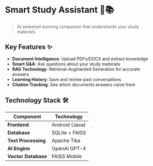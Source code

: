 # Smart Study Assistant 🤖📚

> AI-powered learning companion that understands your study materials


## Key Features ✨
- **Document Intelligence**: Upload PDFs/DOCX and extract knowledge
- **Smart Q&A**: Ask questions about your study materials
- **RAG Technology**: Retrieval-Augmented Generation for accurate answers
- **Learning History**: Save and review past conversations
- **Citation Tracking**: See which documents answers came from

## Technology Stack 🛠️
| Component               | Technology |
|-------------------------|------------|
| **Frontend**            | Android (Java) |
| **Database**            | SQLite + FAISS |
| **Text Processing**     | Apache Tika |
| **AI Engine**           | OpenAI GPT-4 |
| **Vector Database**     | FAISS Mobile |

